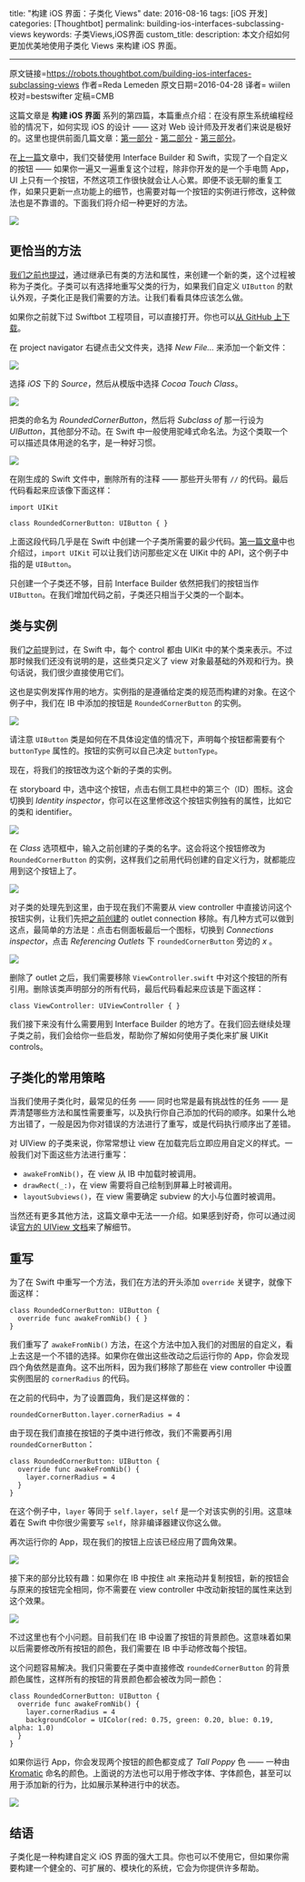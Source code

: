 title: "构建 iOS 界面：子类化 Views"
date: 2016-08-16
tags: [iOS 开发]
categories: [Thoughtbot]
permalink: building-ios-interfaces-subclassing-views
keywords:  子类Views,iOS界面
custom_title: 
description: 本文介绍如何更加优美地使用子类化 Views 来构建 iOS 界面。

---
原文链接=https://robots.thoughtbot.com/building-ios-interfaces-subclassing-views
作者=Reda Lemeden
原文日期=2016-04-28
译者= wiilen
校对=bestswifter
定稿=CMB

<!--此处开始正文-->

这篇文章是 **构建 iOS 界面** 系列的第四篇，本篇重点介绍：在没有原生系统编程经验的情况下，如何实现 iOS 的设计 —— 这对 Web 设计师及开发者们来说是极好的。这里也提供前面几篇文章：[第一部分](https://robots.thoughtbot.com/building-ios-interfaces-swift-primer) - [第二部分](https://robots.thoughtbot.com/building-ios-interfaces-views) - [第三部分](https://robots.thoughtbot.com/building-ios-interfaces-custom-button)。

在[上一篇](https://robots.thoughtbot.com/building-ios-interfaces-custom-button)文章中，我们交替使用 Interface Builder 和 Swift，实现了一个自定义的按钮 —— 如果你一遍又一遍重复这个过程，除非你开发的是一个手电筒 App，UI 上只有一个按钮，不然这项工作很快就会让人心累。即便不谈无聊的重复工作，如果只更新一点功能上的细节，也需要对每一个按钮的实例进行修改，这种做法也是不靠谱的。下面我们将介绍一种更好的方法。

![](https://images.thoughtbot.com/building-ios-interfaces-custom-button/ButtonOutcome.png)

<!--more-->

## 更恰当的方法

[我们之前也提过](https://robots.thoughtbot.com/building-ios-interfaces-views#uiview)，通过继承已有类的方法和属性，来创建一个新的类，这个过程被称为子类化。子类可以有选择地重写父类的行为，如果我们自定义 `UIButton` 的默认外观，子类化正是我们需要的方法。让我们看看具体应该怎么做。

如果你之前就下过 Swiftbot 工程项目，可以直接打开。你也可以[从 GitHub 上下载](https://github.com/thoughtbot/Swiftbot/archive/b4e140f1f23bc103a490949140dcc0b2f1deb2f8.zip)。

在 project navigator 右键点击父文件夹，选择 *New File...* 来添加一个新文件：

![](https://images.thoughtbot.com/building-ios-interfaces-subclassing-views/NewFile.jpg)

选择 *iOS* 下的 *Source*，然后从模版中选择 *Cocoa Touch Class*。

![](https://images.thoughtbot.com/building-ios-interfaces-subclassing-views/CocoaTouchClass.jpg)

把类的命名为 *RoundedCornerButton*，然后将 *Subclass of* 那一行设为 *UIButton*，其他部分不动。在 Swift 中一般使用驼峰式命名法。为这个类取一个可以描述具体用途的名字，是一种好习惯。

![](https://images.thoughtbot.com/building-ios-interfaces-subclassing-views/NameClass.jpg)

在刚生成的 Swift 文件中，删除所有的注释 —— 那些开头带有 `//` 的代码。最后代码看起来应该像下面这样：

```
import UIKit

class RoundedCornerButton: UIButton { }
```

上面这段代码几乎是在 Swift 中创建一个子类所需要的最少代码。[第一篇文章](https://robots.thoughtbot.com/building-ios-interfaces-swift-primer#languages)中也介绍过，`import UIKit` 可以让我们访问那些定义在 UIKit 中的 API，这个例子中指的是 `UIButton`。

只创建一个子类还不够，目前 Interface Builder 依然把我们的按钮当作 `UIButton`。在我们增加代码之前，子类还只相当于父类的一个副本。

## 类与实例

我们[之前](https://robots.thoughtbot.com/building-ios-interfaces-views#conceptual-overview)提到过，在 Swift 中，每个 control 都由 UIKit 中的某个类来表示。不过那时候我们还没有说明的是，这些类只定义了 view 对象最基础的外观和行为。换句话说，我们很少直接使用它们。

这也是实例发挥作用的地方。实例指的是遵循给定类的规范而构建的对象。在这个例子中，我们在 IB 中添加的按钮是 `RoundedCornerButton` 的实例。

![](https://images.thoughtbot.com/building-ios-interfaces-subclassing-views/ClassInstance.jpg)

请注意 `UIButton` 类是如何在不具体设定值的情况下，声明每个按钮都需要有个 `buttonType` 属性的。按钮的实例可以自己决定 `buttonType`。

现在，将我们的按钮改为这个新的子类的实例。

在 storyboard 中，选中这个按钮，点击右侧工具栏中的第三个（ID）图标。这会切换到 *Identity inspector*，你可以在这里修改这个按钮实例独有的属性，比如它的类和 identifier。

![](https://images.thoughtbot.com/building-ios-interfaces-subclassing-views/IdentityInspector.jpg)

在 *Class* 选项框中，输入之前创建的子类的名字。这会将这个按钮修改为 `RoundedCornerButton` 的实例，这样我们之前用代码创建的自定义行为，就都能应用到这个按钮上了。

![](https://images.thoughtbot.com/building-ios-interfaces-subclassing-views/ChangeClassIB.jpg)

对子类的处理先到这里，由于现在我们不需要从 view controller 中直接访问这个按钮实例，让我们先把[之前创建](https://robots.thoughtbot.com/building-ios-interfaces-custom-button#outlets)的 outlet connection 移除。有几种方式可以做到这点，最简单的方法是：点击右侧面板最后一个图标，切换到 *Connections inspector*，点击 *Referencing Outlets* 下 `roundedCornerButton` 旁边的 *x* 。

![](https://images.thoughtbot.com/building-ios-interfaces-subclassing-views/RemoveOutlet.gif)

删除了 outlet 之后，我们需要移除 `ViewController.swift` 中对这个按钮的所有引用。删除该类声明部分的所有代码，最后代码看起来应该是下面这样：

```
class ViewController: UIViewController { }
```

我们接下来没有什么需要用到 Interface Builder 的地方了。在我们回去继续处理子类之前，我们会给你一些启发，帮助你了解如何使用子类化来扩展 UIKit controls。

## 子类化的常用策略

当我们使用子类化时，最常见的任务 —— 同时也常是最有挑战性的任务 —— 是弄清楚哪些方法和属性需要重写，以及执行你自己添加的代码的顺序。如果什么地方出错了，一般是因为你对错误的方法进行了重写，或是代码执行顺序出了差错。

对 UIView 的子类来说，你常常想让 view 在加载完后立即应用自定义的样式。一般我们对下面这些方法进行重写：

* `awakeFromNib()`，在 view 从 IB 中加载时被调用。
* `drawRect(_:)`，在 view 需要将自己绘制到屏幕上时被调用。
* `layoutSubviews()`，在 view 需要确定 subview 的大小与位置时被调用。

当然还有更多其他方法，这篇文章中无法一一介绍。如果感到好奇，你可以通过阅读[官方的 UIView 文档](https://developer.apple.com/library/ios/documentation/UIKit/Reference/UIView_Class/index.html)来了解细节。

## 重写

为了在 Swift 中重写一个方法，我们在方法的开头添加 `override` 关键字，就像下面这样：

```
class RoundedCornerButton: UIButton {
  override func awakeFromNib() { }
}
```

我们重写了 `awakeFromNib()` 方法，在这个方法中加入我们的对图层的自定义，看上去这是一个不错的选择。如果你在做出这些改动之后运行你的 App，你会发现四个角依然是直角。这不出所料，因为我们移除了那些在 view controller 中设置实例图层的 `cornerRadius` 的代码。

在之前的代码中，为了设置圆角，我们是这样做的：

```
roundedCornerButton.layer.cornerRadius = 4
```

由于现在我们直接在按钮的子类中进行修改，我们不需要再引用 `roundedCornerButton`：

```
class RoundedCornerButton: UIButton {
  override func awakeFromNib() {
    layer.cornerRadius = 4
  }
}
```

在这个例子中，`layer` 等同于 `self.layer`，`self` 是一个对该实例的引用。这意味着在 Swift 中你很少需要写 `self`，除非编译器建议你这么做。

再次运行你的 App，现在我们的按钮上应该已经应用了圆角效果。

![](https://images.thoughtbot.com/building-ios-interfaces-subclassing-views/RoundedCornerButton.jpg)

接下来的部分比较有趣：如果你在 IB 中按住 alt 来拖动并复制按钮，新的按钮会与原来的按钮完全相同，你不需要在 view controller 中改动新按钮的属性来达到这个效果。

![](https://images.thoughtbot.com/building-ios-interfaces-subclassing-views/TwoRoundedCornerButtons.jpg)

不过这里也有个小问题。目前我们在 IB 中设置了按钮的背景颜色。这意味着如果以后需要修改所有按钮的颜色，我们需要在 IB 中手动修改每个按钮。

这个问题容易解决。我们只需要在子类中直接修改 `roundedCornerButton` 的背景颜色属性，这样所有的按钮的背景颜色都会被改为同一颜色：

```
class RoundedCornerButton: UIButton {
  override func awakeFromNib() {
    layer.cornerRadius = 4
    backgroundColor = UIColor(red: 0.75, green: 0.20, blue: 0.19, alpha: 1.0)
  }
}
```

如果你运行 App，你会发现两个按钮的颜色都变成了 *Tall Poppy* 色 —— 一种由 [Kromatic](https://kromatic.thoughtbot.com/) 命名的颜色。上面说的方法也可以用于修改字体、字体颜色，甚至可以用于添加新的行为，比如展示某种进行中的状态。

![](https://images.thoughtbot.com/building-ios-interfaces-subclassing-views/TwoRedButtons.jpg)

## 结语

子类化是一种构建自定义 iOS 界面的强大工具。你也可以不使用它，但如果你需要构建一个健全的、可扩展的、模块化的系统，它会为你提供许多帮助。
